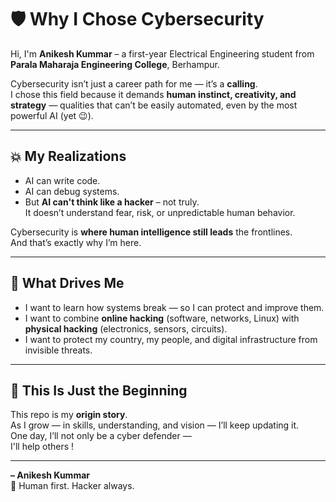 # 🛡️ Why I Chose Cybersecurity

Hi, I'm **Anikesh Kummar** – a first-year Electrical Engineering student from **Parala Maharaja Engineering College**, Berhampur.

Cybersecurity isn’t just a career path for me — it’s a **calling**.  
I chose this field because it demands **human instinct, creativity, and strategy** — qualities that can’t be easily automated, even by the most powerful AI (yet 😉).

---

## 💥 My Realizations

- AI can write code.  
- AI can debug systems.  
- But **AI can't think like a hacker** – not truly.  
  It doesn’t understand fear, risk, or unpredictable human behavior.

Cybersecurity is **where human intelligence still leads** the frontlines.  
And that’s exactly why I’m here.

---

## 🎯 What Drives Me

- I want to learn how systems break — so I can protect and improve them.
- I want to combine **online hacking** (software, networks, Linux) with **physical hacking** (electronics, sensors, circuits).
- I want to protect my country, my people, and digital infrastructure from invisible threats.

---

## 🤝 This Is Just the Beginning

This repo is my **origin story**.  
As I grow — in skills, understanding, and vision — I’ll keep updating it.  
One day, I’ll not only be a cyber defender —  
I'll help others !

---

**– Anikesh Kummar**  
🧠 Human first. Hacker always.  
